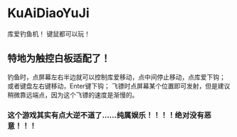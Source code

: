 # KuAiDiaoYuJi
库爱钓鱼机！
键鼠都可以玩！
## 特地为触控白板适配了！
钓鱼时，点屏幕左右半边就可以控制库爱移动，点中间停止移动，点库爱下钩；
或者键盘左右键移动，Enter键下钩；
飞镖时点屏幕某个位置即可发射，但是建议稍微靠远端点，因为这个飞镖的速度是渐慢的。
### 这个游戏其实有点大逆不道了……纯属娱乐！！！！绝对没有恶意！！！
